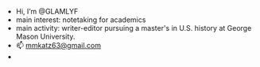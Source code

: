 - Hi, I’m @GLAMLYF
- main interest: notetaking for academics
- main activity: writer-editor pursuing a master's in U.S. history at George Mason University.
- 📫 mmkatz63@gmail.com
- 

<!---
GLAMLYF/GLAMLYF is a ✨ special ✨ repository because its `README.md` (this file) appears on your GitHub profile.
You can click the Preview link to take a look at your changes.
--->
